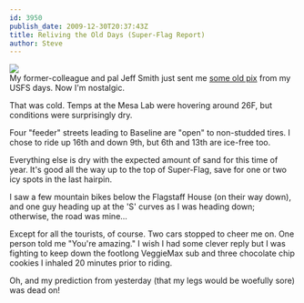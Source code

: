 ```yaml
---
id: 3950
publish_date: 2009-12-30T20:37:43Z
title: Reliving the Old Days (Super-Flag Report)
author: Steve
---
```


[![](http://lh5.ggpht.com/_MLtKexEhbk0/Szt4VNA5evI/AAAAAAAAN3w/TAZfsGOzbuk/s2400/001.jpg)](http://picasaweb.google.com/icegulch14/SteveSUSFSDays2001)  
My former-colleague and pal Jeff Smith just sent me [some old pix](http://picasaweb.google.com/icegulch14/SteveSUSFSDays2001) from my USFS days. Now I'm nostalgic.

That was cold. Temps at the Mesa Lab were hovering around 26F, but conditions were surprisingly dry.

Four "feeder" streets leading to Baseline are "open" to non-studded tires. I chose to ride up 16th and down 9th, but 6th and 13th are ice-free too.

Everything else is dry with the expected amount of sand for this time of year. It's good all the way up to the top of Super-Flag, save for one or two icy spots in the last hairpin.

I saw a few mountain bikes below the Flagstaff House (on their way down), and one guy heading up at the 'S' curves as I was heading down; otherwise, the road was mine...

Except for all the tourists, of course. Two cars stopped to cheer me on. One person told me "You're amazing." I wish I had some clever reply but I was fighting to keep down the footlong VeggieMax sub and three chocolate chip cookies I inhaled 20 minutes prior to riding.

Oh, and my prediction from yesterday (that my legs would be woefully sore) was dead on!
